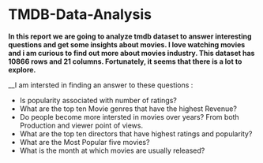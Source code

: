 # TMDB-Data-Analysis

__In this report we are going to analyze tmdb dataset to answer interesting questions and get some insights about movies.
I love watching movies and i am curious to find out more about movies industry.
This dataset has 10866 rows and 21 columns. Fortunately, it seems that there is a lot to explore.__

__I am intersted in finding an answer to these questions :

* Is popularity associated with number of ratings?
* What are the top ten Movie genres that have the highest Revenue?
* Do people become more intersted in movies over years? From both Production and viewer point of views.
* What are the top ten directors that have highest ratings and popularity?
* What are the Most Popular five movies?
* What is the month at which movies are usually released?
